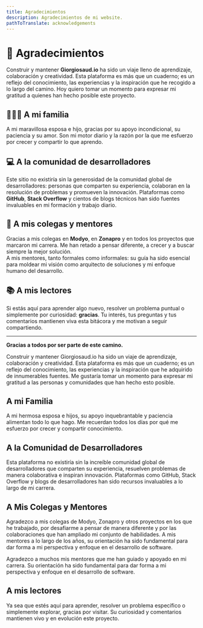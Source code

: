 ```yaml
---
title: Agradecimientos
description: Agradecimientos de mi website.
pathToTranslate: acknowledgements
---
```

# 🙏 Agradecimientos

Construir y mantener **Giorgiosaud.io** ha sido un viaje lleno de aprendizaje, colaboración y creatividad. Esta plataforma es más que un cuaderno; es un reflejo del conocimiento, las experiencias y la inspiración que he recogido a lo largo del camino. Hoy quiero tomar un momento para expresar mi gratitud a quienes han hecho posible este proyecto.

## 👨‍👩‍👦 A mi familia  
A mi maravillosa esposa e hijo, gracias por su apoyo incondicional, su paciencia y su amor. Son mi motor diario y la razón por la que me esfuerzo por crecer y compartir lo que aprendo.

## 💻 A la comunidad de desarrolladores  
Este sitio no existiría sin la generosidad de la comunidad global de desarrolladores: personas que comparten su experiencia, colaboran en la resolución de problemas y promueven la innovación. Plataformas como **GitHub**, **Stack Overflow** y cientos de blogs técnicos han sido fuentes invaluables en mi formación y trabajo diario.

## 🤝 A mis colegas y mentores  
Gracias a mis colegas en **Modyo**, en **Zonapro** y en todos los proyectos que marcaron mi carrera. Me han retado a pensar diferente, a crecer y a buscar siempre la mejor solución.  
A mis mentores, tanto formales como informales: su guía ha sido esencial para moldear mi visión como arquitecto de soluciones y mi enfoque humano del desarrollo.

## 📚 A mis lectores  
Si estás aquí para aprender algo nuevo, resolver un problema puntual o simplemente por curiosidad: **gracias**. Tu interés, tus preguntas y tus comentarios mantienen viva esta bitácora y me motivan a seguir compartiendo.

---

**Gracias a todos por ser parte de este camino.**

Construir y mantener Giorgiosaud.io ha sido un viaje de aprendizaje, colaboración y creatividad. Esta plataforma es más que un cuaderno; es un reflejo del conocimiento, las experiencias y la inspiración que he adquirido de innumerables fuentes. Me gustaría tomar un momento para expresar mi gratitud a las personas y comunidades que han hecho esto posible.

## A mi Familia

A mi hermosa esposa e hijos, su apoyo inquebrantable y paciencia alimentan todo lo que hago. Me recuerdan todos los días por qué me esfuerzo por crecer y compartir conocimiento.

## A la Comunidad de Desarrolladores

Esta plataforma no existiría sin la increíble comunidad global de desarrolladores que comparten su experiencia, resuelven problemas de manera colaborativa e inspiran innovación. Plataformas como GitHub, Stack Overflow y blogs de desarrolladores han sido recursos invaluables a lo largo de mi carrera.

## A Mis Colegas y Mentores

Agradezco a mis colegas de Modyo, Zonapro y otros proyectos en los que he trabajado, por desafiarme a pensar de manera diferente y por las colaboraciones que han ampliado mi conjunto de habilidades. A mis mentores a lo largo de los años, su orientación ha sido fundamental para dar forma a mi perspectiva y enfoque en el desarrollo de software.

Agradezco a muchos mis mentores que me han guiado y apoyado en mi carrera. Su orientación ha sido fundamental para dar forma a mi perspectiva y enfoque en el desarrollo de software.

## A mis lectores

Ya sea que estés aquí para aprender, resolver un problema específico o simplemente explorar, gracias por visitar. Su curiosidad y comentarios mantienen vivo y en evolución este proyecto.